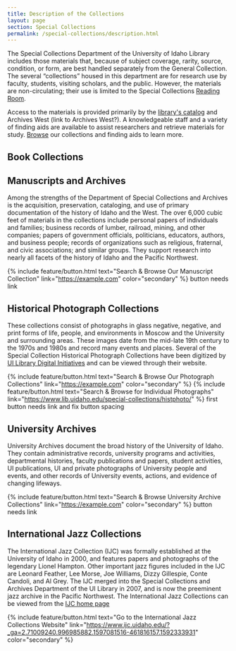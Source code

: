 ```yaml
---
title: Description of the Collections
layout: page
section: Special Collections
permalink: /special-collections/description.html
---
```


The Special Collections Department of the University of Idaho Library includes those materials that, because of subject coverage, rarity, source, condition, or form, are best handled separately from the General Collection. The several “collections” housed in this department are for research use by faculty, students, visiting scholars, and the public. However, the materials are non-circulating; their use is limited to the Special Collections [Reading Room](https://www.lib.uidaho.edu/special-collections/plan.html).

Access to the materials is provided primarily by the [library's catalog](https://search.lib.uidaho.edu/primo-explore/search?tab=everything&search_scope=everything&vid=UID) and Archives West (link to Archives West?). A knowledgeable staff and a variety of finding aids are available to assist researchers and retrieve materials for study. [Browse](https://www.lib.uidaho.edu/special-collections/searchall.html) our collections and finding aids to learn more.

## Book Collections

  


## Manuscripts and Archives

Among the strengths of the Department of Special Collections and Archives is the acquisition, preservation, cataloging, and use of primary documentation of the history of Idaho and the West. The over 6,000 cubic feet of materials in the collections include personal papers of individuals and families; business records of lumber, railroad, mining, and other companies; papers of government officials, politicians, educators, authors, and business people; records of organizations such as religious, fraternal, and civic associations; and similar groups. They support research into nearly all facets of the history of Idaho and the Pacific Northwest. 

{% include feature/button.html text="Search & Browse Our Manuscript Collection" link="https://example.com" color="secondary" %} button needs link

## Historical Photograph Collections

These collections consist of photographs in glass negative, negative, and print forms of life, people, and environments in Moscow and the University and surrounding areas. These images date from the mid-late 19th century to the 1970s and 1980s and record many events and places. Several of the Special Collection Historical Photograph Collections have been digitized by [UI Library Digital Initiatives](https://www.lib.uidaho.edu/digital/index.html) and can be viewed through their website. 

{% include feature/button.html text="Search & Browse Our Photograph Collections" link="https://example.com" color="secondary" %}  {% include feature/button.html text="Search & Browse for Individual Photographs" link="https://www.lib.uidaho.edu/special-collections/histphoto/" %} first button needs link and fix button spacing

## University Archives

University Archives document the broad history of the University of Idaho. They contain administrative records, university programs and activities, departmental histories, faculty publications and papers, student activities, UI publications, UI and private photographs of University people and events, and other records of University events, actions, and evidence of changing lifeways.

{% include feature/button.html text="Search & Browse University Archive Collections" link="https://example.com" color="secondary" %} button needs link

## International Jazz Collections

The International Jazz Collection (IJC) was formally established at the University of Idaho in 2000, and features papers and photographs of the legendary Lionel Hampton. Other important jazz figures included in the IJC are Leonard Feather, Lee Morse, Joe Williams, Dizzy Gillespie, Conte Candoli, and Al Grey. The IJC merged into the Special Collections and Archives Department of the UI Library in 2007, and is now the preeminent jazz archive in the Pacific Northwest. The International Jazz Collections can be viewed from the [IJC home page](https://www.ijc.uidaho.edu/?_ga=2.71009240.996985882.1597081516-461816157.1592333931)

{% include feature/button.html text="Go to the International Jazz Collections Website" link="https://www.ijc.uidaho.edu/?_ga=2.71009240.996985882.1597081516-461816157.1592333931" color="secondary" %}